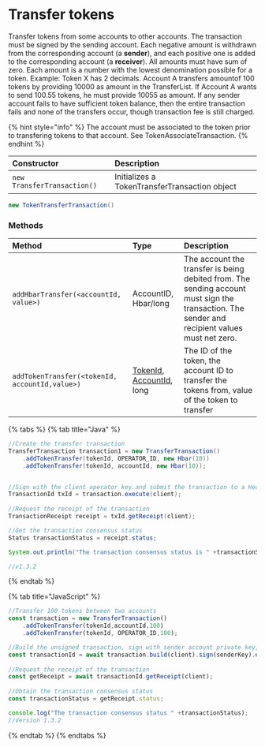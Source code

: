 # Transfer tokens

Transfer tokens from some accounts to other accounts. The transaction must be signed by the sending account. Each negative amount is withdrawn from the corresponding account \(a **sender**\), and each positive one is added to the corresponding account \(a **receiver**\). All amounts must have sum of zero. Each amount is a number with the lowest denomination possible for a token. Example: Token X has 2 decimals. Account A transfers amountof 100 tokens by providing 10000 as amount in the TransferList. If Account A wants to send 100.55 tokens, he must provide 10055 as amount. If any sender account fails to have sufficient token balance, then the entire transaction fails and none of the transfers occur, though transaction fee is still charged.

{% hint style="info" %}
The account must be associated to the token prior to transfering tokens to that account. See TokenAssociateTransaction.
{% endhint %}

| Constructor | Description |
| :--- | :--- |
| `new TransferTransaction()` | Initializes a TokenTransferTransaction object |

```java
new TokenTransferTransaction()
```

### Methods

| Method | Type | Description |
| :--- | :--- | :--- |
| `addHbarTransfer(<accountId, value>)` | AccountID, Hbar/long | The account the transfer is being debited from. The sending account must sign the transaction. The sender and recipient values must net zero. |
| `addTokenTransfer(<tokenId, accountId,value>)` | [TokenId](token-id.md), [AccountId](../specialized-types.md#accountid), long | The ID of the token, the account ID to transfer the tokens from, value of the token to transfer |

{% tabs %}
{% tab title="Java" %}
```java
//Create the transfer transaction
TransferTransaction transaction1 = new TransferTransaction()
    .addTokenTransfer(tokenId, OPERATOR_ID, new Hbar(10))
    .addTokenTransfer(tokenId, accountId, new Hbar(10));


//Sign with the client operator key and submit the transaction to a Hedera network
TransactionId txId = transaction.execute(client);
        
//Request the receipt of the transaction
TransactionReceipt receipt = txId.getReceipt(client);

//Get the transaction consensus status
Status transactionStatus = receipt.status;

System.out.println("The transaction consensus status is " +transactionStatus);

//v1.3.2

```
{% endtab %}

{% tab title="JavaScript" %}
```javascript
//Transfer 100 tokens between two accounts
const transaction = new TransferTransaction()
    .addTokenTransfer(tokenId,accountId,100)
    .addTokenTransfer(tokenId, OPERATOR_ID,100);

//Build the unsigned transaction, sign with sender account private key, submit the transaction to a Hedera network
const transactionId = await transaction.build(client).sign(senderKey).execute(client);
    
//Request the receipt of the transaction
const getReceipt = await transactionId.getReceipt(client);
    
//Obtain the transaction consensus status
const transactionStatus = getReceipt.status;

console.log("The transaction consensus status " +transactionStatus);
//Version 1.3.2
```
{% endtab %}
{% endtabs %}






